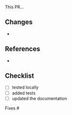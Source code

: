 This PR...

## Changes

- 

## References

- 

## Checklist
- [ ] tested locally
- [ ] added tests
- [ ] updated the documentation

Fixes #
